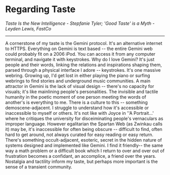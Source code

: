 # Regarding Taste

*Taste Is the New Intelligence - Stepfanie Tyler; 'Good Taste' is a Myth - Leyden Lewis, FastCo*

<hr class="divider">

A cornerstone of my taste is the Gemini protocol. It's an alternative internet to HTTPS. Everything on Gemini is text based -- the entire Gemini web could probably fit on a 2006 iPod. You can access it from any computer terminal, and navigate it with keystrokes. Why do I love Gemini? It's just people and their words, linking the relations and inspirations shaping them, parsed through a physical interface I adore -- keystrokes. It's one massive webring. Growing up, I'd get lost in either playing the piano or surfing webrings to find stories and underground music communities. A main attractor in Gemini is the lack of visual design -- there's no capacity for visuals; it's like mainlining people's personalities. The invisible and tactile humanity in the poetic moment of one person meeting the words of another's is everything to me. There is a culture to this -- something demoscene-adjacent. I struggle to understand how it's accessible or inaccessible to myself or others. It's not like with Joyce in ''A Portrait...' where he critiques the university for disceiminating people's vernaculars as improper language. However egalitarian the Spartan Web (as Zwinkau calls it) may be, it's inaccessible for often being obscure -- difficult to find, often hard to get around, not always curated for easy reading or easy return. There's something occult-adjacent, esoteric, secret in the hidden nature of systems designed and implemented like Gemini. I find it friendly-- the same way a math problem or a difficult book which I return to over and over out of frustration becomes a confidant, an accomplice, a friend over the years. Nostalgia and tactility inform my taste, but perhaps more important is the sense of a transient community. 
